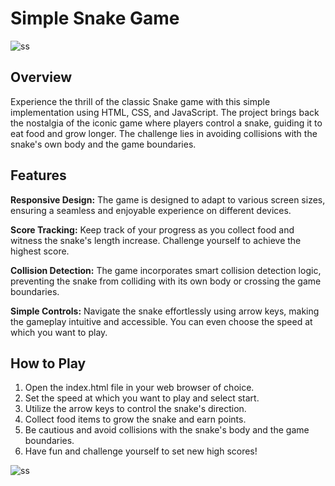 # Simple Snake Game
![ss](https://github.com/dhritisreec/SnakeGame/assets/91681405/50a5d33c-6bbd-440a-a17a-4c391e634bb1)

## Overview

Experience the thrill of the classic Snake game with this simple implementation using HTML, CSS, and JavaScript. The project brings back the nostalgia of the iconic game where players control a snake, guiding it to eat food and grow longer. The challenge lies in avoiding collisions with the snake's own body and the game boundaries.

## Features

**Responsive Design:** The game is designed to adapt to various screen sizes, ensuring a seamless and enjoyable experience on different devices.

**Score Tracking:** Keep track of your progress as you collect food and witness the snake's length increase. Challenge yourself to achieve the highest score.

**Collision Detection:** The game incorporates smart collision detection logic, preventing the snake from colliding with its own body or crossing the game boundaries.

**Simple Controls:** Navigate the snake effortlessly using arrow keys, making the gameplay intuitive and accessible. You can even choose the speed at which you want to play.

## How to Play

1. Open the index.html file in your web browser of choice.
2. Set the speed at which you want to play and select start.
3. Utilize the arrow keys to control the snake's direction.
4. Collect food items to grow the snake and earn points.
5. Be cautious and avoid collisions with the snake's body and the game boundaries.
6. Have fun and challenge yourself to set new high scores!

![ss](https://github.com/dhritisreec/SnakeGame/assets/91681405/34366894-a675-41b2-b8da-b7b95af987b6)

   


